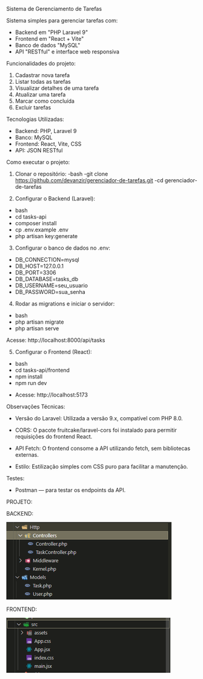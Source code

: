 
Sistema de Gerenciamento de Tarefas

Sistema simples para gerenciar tarefas com:

- Backend em "PHP Laravel 9"
- Frontend em "React + Vite"
- Banco de dados "MySQL"
- API "RESTful" e interface web responsiva

Funcionalidades do projeto:

1. Cadastrar nova tarefa
2. Listar todas as tarefas
3. Visualizar detalhes de uma tarefa
4. Atualizar uma tarefa
5. Marcar como concluída
6. Excluir tarefas

Tecnologias Utilizadas:

- Backend: PHP, Laravel 9
- Banco: MySQL
- Frontend: React, Vite, CSS
- API: JSON RESTful

Como executar o projeto:

1. Clonar o repositório:
-bash
-git clone https://github.com/devanzir/gerenciador-de-tarefas.git
-cd gerenciador-de-tarefas

2. Configurar o Backend (Laravel):
- bash
- cd tasks-api
- composer install
- cp .env.example .env
- php artisan key:generate

3. Configurar o banco de dados no .env:

- DB_CONNECTION=mysql
- DB_HOST=127.0.0.1
- DB_PORT=3306
- DB_DATABASE=tasks_db
- DB_USERNAME=seu_usuario
- DB_PASSWORD=sua_senha

4. Rodar as migrations e iniciar o servidor:
- bash
- php artisan migrate
- php artisan serve

Acesse: http://localhost:8000/api/tasks

5. Configurar o Frontend (React):
- bash
- cd tasks-api/frontend
- npm install
- npm run dev

 * Acesse: http://localhost:5173

Observações Técnicas:

- Versão do Laravel: Utilizada a versão 9.x, compatível com PHP 8.0.
  
- CORS: O pacote fruitcake/laravel-cors foi instalado para permitir requisições do frontend React.
  
- API Fetch: O frontend consome a API utilizando fetch, sem bibliotecas externas.
  
- Estilo: Estilização simples com CSS puro para facilitar a manutenção.

Testes:

- Postman — para testar os endpoints da API.


PROJETO:

BACKEND:

![alt text](image.png)

FRONTEND:

![alt text](image-1.png)
